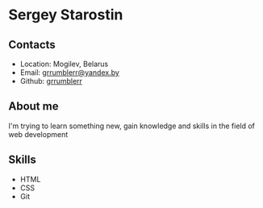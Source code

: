 # Sergey Starostin
## Contacts
* Location: Mogilev, Belarus
* Email: grrumblerr@yandex.by
* Github: [grrumblerr](https://github.com/grrumblerr)

## About me
I'm trying to learn something new, gain knowledge and skills in the field of web development

## Skills
- HTML
- CSS
- Git